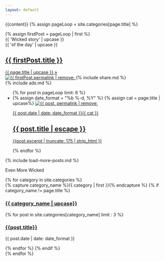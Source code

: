 ```yaml
---
layout: default
---
```

{{content}}
{% assign pageLoop = site.categories[page.title] %}
<section class = 'flex-in'>
{% assign firstPost = pageLoop | first %}
<div class = 'flex featured'>
  <div class = 'child third flex'>
     <div class = 'catch items child'>
      <div class = 'left'>{{ 'Wicked story' | upcase }}</div>
      <div class = 'right'>{{ 'of the day' | upcase }}</div>
     </div>
     <a  href = '{{ firstPost.url | relative_url }}' class = 'title {{ page.title | downcase }} items child flex'>
      <h1>{{ firstPost.title }}</h1>
      <span>{{ page.title | upcase }} &raquo;</span>
     </a>
  </div>
  <a href = '{{ firstPost.url | relative_url }}' class = 'child main '>
     <img src = '{{ site.baseurl }}/assets/posts/{{ firstPost.permalink | remove: '/'}}.jpg' alt = '{{ firstPost.permalink | remove: '/' }}'>
  </a>
  {% include share.md %}
</div>
{% include ads.md %}
<ul class="post-list">
  {% for post in pageLoop  limit: 6 %}
    <li class = 'flex out post-item'>  
      {% assign date_format = "%b %-d, %Y" %}
      {% assign cat = page.title | upcase%}
      <a class="post-image child main" href="{{ post.url | relative_url }}">
        <img src = '{{ site.baseurl }}/assets/posts/{{ post. permalink | remove: '/'}}.jpg' alt = '{{ post. permalink | remove: '/'}}'>
      </a>
      <a class = 'post-summary child third flex-down' href="{{ post.url | relative_url }}">
        <p class = 'flex out'><span class="post-meta">{{ post.date | date: date_format }}</span><span class = 'right {{ cat | downcase }}'>{{ cat }}</span></p>
        <p><h1>{{ post.title | escape }}</h1></p>
        <p class = 'post-excerpt'>{{post.excerpt | truncate: 175 | strip_html }}</p>
      </a>
    </li>
    {% endfor %}
  </ul>
</section>
<section class = 'flex-in'>
  {% include load-more-posts.md %}
  <div class = 'child third'>
    <div id="archives">
    <p class = 'more'>Even More Wicked</p>
    {% for category in site.categories %}
      <div class="archive-group">
        {% capture category_name %}{{ category | first }}{% endcapture %}
        {% if category_name != page.title %}
        <div id="#{{ category_name | slugize }}"></div>
        <p></p>
        <a  href="{{site.baseurl}}/category/{{  category_name | downcase}}"><h3 class="right category-head {{ category_name |downcase }}">{{ category_name | upcase}}</h3></a>
        <a name="{{ category_name | slugize }}"></a>
        {% for post in site.categories[category_name] limit : 3 %}
        <div class="archive-item">
          <h3><a href="{{ site.baseurl }}{{ post.url }}">{{post.title}}</a></h3>
          <p><span class="post-meta">{{ post.date | date: date_format }}</span></p>
        </div>
        {% endfor %}
        {% endif %}
      </div>
    {% endfor %}
    </div>
  </div>
</section>
